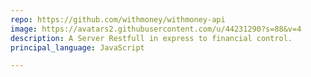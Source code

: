 ```yaml
---
repo: https://github.com/withmoney/withmoney-api
image: https://avatars2.githubusercontent.com/u/44231290?s=88&v=4
description: A Server Restfull in express to financial control.
principal_language: JavaScript

---
```

